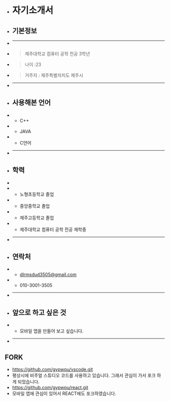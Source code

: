 + # 자기소개서
+ ## 기본정보
+ ---
+ > 제주대학교 컴퓨터 공학 전공 3학년
+ > 나이 :23
+ > 거주지 : 제주특별자치도 제주시
+ ---
+ ## **사용해본 언어**
+ - C++
+ - JAVA
+ - C언어
+ ---
+ ## **학력**
+
+ - 노형초등학교 졸업
+ - 중앙중학교 졸업
+ - 제주고등학교 졸업
+ - 제주대학교 컴퓨터 공학 전공 재학중
+ ---
+ ## **연락처**
+ * dlrmsdud3505@gmail.com
+ * 010-3001-3505
+ ---
+ ## **앞으로 하고 싶은 것**
+ * 모바일 앱을 만들어 보고 싶습니다.
+ ---  
## **FORK**  
* https://github.com/gypwpu/vscode.git  
* 평상시에 비주얼 스튜디오 코드를 사용하고 있습니다. 그래서 관심이 가서 포크 하게 되었습니다.  
* https://github.com/gypwpu/react.git  
* 모바일 앱에 관심이 있어서 REACT에도 포크하였습니다.